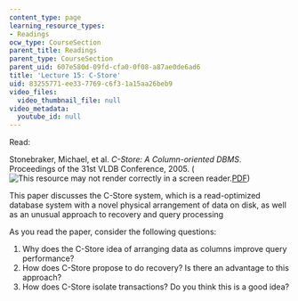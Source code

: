 ```yaml
---
content_type: page
learning_resource_types:
- Readings
ocw_type: CourseSection
parent_title: Readings
parent_type: CourseSection
parent_uid: 607e580d-09fd-cfa0-0f08-a87ae0de6ad6
title: 'Lecture 15: C-Store'
uid: 83255771-ee33-7769-c6f3-1a15aa26beb9
video_files:
  video_thumbnail_file: null
video_metadata:
  youtube_id: null
---
```


Read:

Stonebraker, Michael, et al. _C-Store: A Column-oriented DBMS_. Proceedings of the 31st VLDB Conference, 2005. (![This resource may not render correctly in a screen reader.](/images/inacessible.gif)[PDF](https://w6113.github.io/files/papers/cstore-vldb05.pdf))

This paper discusses the C-Store system, which is a read-optimized database system with a novel physical arrangement of data on disk, as well as an unusual approach to recovery and query processing

As you read the paper, consider the following questions:

1.  Why does the C-Store idea of arranging data as columns improve query performance?
2.  How does C-Store propose to do recovery? Is there an advantage to this approach?
3.  How does C-Store isolate transactions? Do you think this is a good idea?